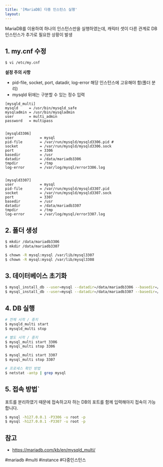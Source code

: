 ```yaml
---
title: '[MariaDB] 다중 인스턴스 실행'
layout: 
---
```


MariaDB를 이용하여 하나의 인스턴스만을 실행하였는데, 캐릭터 셋이 다른 관계로 DB 인스턴스가 추가로 필요한 상황이 발생


## 1. my.cnf 수정

```
$ vi /etc/my.cnf
```

**설정 주의 사항**
 - pid-file, socket, port, datadir, log-error 해당 인스턴스에 고유해야 함(폴더 분리)
 - mysqld 뒤에는 구분할 수 있는 정수 입력


```
[mysqld_multi]
mysqld     = /usr/bin/mysqld_safe
mysqladmin = /usr/bin/mysqladmin
user       = multi_admin
password   = multipass


[mysqld3306]
user            = mysql
pid-file        = /var/run/mysqld/mysqld3306.pid #
socket          = /var/run/mysqld/mysqld3306.sock
port            = 3306
basedir         = /usr
datadir         = /data/mariadb3306
tmpdir          = /tmp
log-error       = /var/log/mysql/error3306.log


[mysqld3307]
user            = mysql
pid-file        = /var/run/mysqld/mysqld3307.pid
socket          = /var/run/mysqld/mysqld3307.sock
port            = 3307
basedir         = /usr
datadir         = /data/mariadb3307
tmpdir          = /tmp
log-error       = /var/log/mysql/error3307.log
```

## 2. 폴더 생성


```sh
$ mkdir /data/mariadb3306
$ mkdir /data/mariadb3307

$ chown -R mysql:mysql /var/lib/mysql3307
$ chown -R mysql:mysql /var/lib/mysql3308
```

## 3. 데이터베이스 초기화

```sh
$ mysql_install_db --user=mysql --datadir=/data/mariadb3306 --basedir=/usr
$ mysql_install_db --user=mysql --datadir=/data/mariadb3307 --basedir=/usr
```

## 4. DB 실행

``` sh
# 전체 시작 / 중지
$ mysqld_multi start    
$ mysqld_multi stop    

# 별도 시작 / 중지
$ mysql_multi start 3306 
$ mysql_multi stop 3306 

$ mysql_multi start 3307 
$ mysql_multi stop 3307 

# 프로세스 확인 방법
$ netstat -antp | grep mysql
```

## 5. 접속 방법`

포트를 분리하였기 때문에 접속하고자 하는 DB의 포트를 함께 입력해야지 접속이 가능합니다.

```sh
$ mysql -h127.0.0.1 -P3306 -u root -p
$ mysql -h127.0.0.1 -P3307 -u root -p
```


## 참고
* https://mariadb.com/kb/en/mysqld_multi/

#mariadb #multi #instance #다중인스턴스